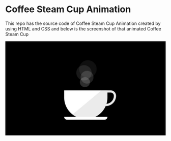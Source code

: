 # Coffee Steam Cup Animation
This repo has the source code of Coffee Steam Cup Animation created by using HTML and CSS and below is the screenshot of that animated Coffee Steam Cup

![Coffee Cup Screen Shot](/images/img1.jpg)
